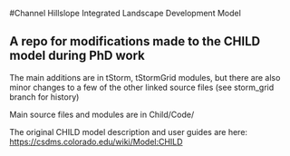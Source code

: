#Channel Hillslope Integrated Landscape Development Model

## A repo for modifications made to the CHILD model during PhD work

The main additions are in tStorm, tStormGrid modules, but there are also minor changes to a few of the other linked source files (see storm_grid branch for history)

Main source files and modules are in Child/Code/

The original CHILD model description and user guides are here: https://csdms.colorado.edu/wiki/Model:CHILD

